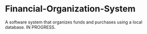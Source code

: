 # Financial-Organization-System
A software system that organizes funds and purchases using a local database. IN PROGRESS.
